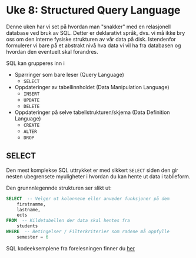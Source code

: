 # Uke 8: Structured Query Language

Denne uken har vi set på hvordan man "snakker" med en relasjonell database ved bruk av SQL.
Detter er deklarativt språk, dvs. vi må ikke bry oss om den interne fysiske
strukturen av vår data på disk. Istendenfor formulerer vi bare på et abstrakt 
nivå hva data vi vil ha fra databasen og hvordan den eventuelt skal forandres.

SQL kan grupperes inn i
- Spørringer som bare leser (Query Language)
  - `SELECT`
- Oppdateringer av tabellinnholdet (Data Manipulation Language)
  - `INSERT`
  - `UPDATE`
  - `DELETE`
- Oppdateringer på selve tabellstrukturen/skjema (Data Definition Language)
  - `CREATE`
  - `ALTER`
  - `DROP`

## SELECT

Den mest komplekse SQL uttrykket er med sikkert `SELECT` siden den 
gir nesten ubegrensete myuligheter i hvordan du kan hente ut data i tablleform.

Den grunnnlegennde strukturen ser slikt ut:
```sql
SELECT  -- Velger ut kolonnene eller anveder funksjoner på dem
    firstnamme,
    lastname,
    ects
FROM  -- Kildetabellen der data skal hentes fra
    students
WHERE  -- Betingelser / Filterkriterier som radene må oppfylle
    semester = 6
```

SQL kodeeksemplene fra forelesningen finner du [her](../../examples/08_databases_sql/lecture.sql)